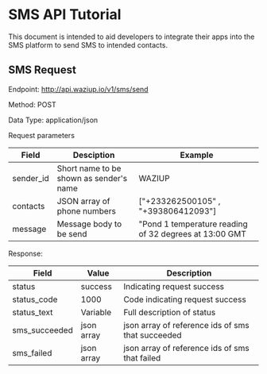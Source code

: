 
SMS API Tutorial
=========================

This document is intended to aid developers to integrate their apps into the SMS platform to send SMS to intended contacts.

SMS Request
-----------------

Endpoint:   http://api.waziup.io/v1/sms/send

Method: POST

Data Type: application/json

Request parameters

|Field   |Desciption   |Example   |
|---|---|---|
|sender_id   |Short name to be shown as sender's name   |WAZIUP   |
|contacts   |JSON array of phone numbers   |["+233262500105" , "+393806412093"]   |
| message  | Message body to be send  |  "Pond 1 temperature reading of 32 degrees at 13:00 GMT |





Response:

| Field  |Value   |Description   |
|---|---|---|
|status   |success   |Indicating request success   |
|status_code   |1000   |Code indicating request success   |
|status_text   |Variable   |Full description of status   |
|sms_succeeded   |json array   |json array of reference ids of sms that succeeded   |
|sms_failed   |json array   |json array of reference ids of sms that failed   |



